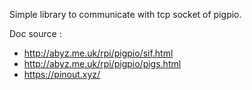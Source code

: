 Simple library to communicate with tcp socket of pigpio.

Doc source :

- http://abyz.me.uk/rpi/pigpio/sif.html
- http://abyz.me.uk/rpi/pigpio/pigs.html
- https://pinout.xyz/
